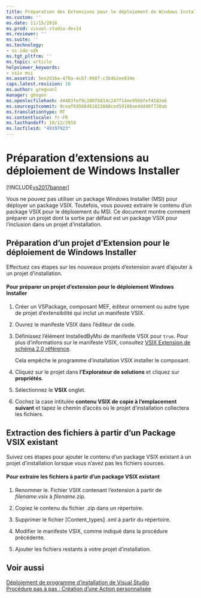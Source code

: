 ```yaml
---
title: Préparation des Extensions pour le déploiement de Windows Installer | Microsoft Docs
ms.custom: ''
ms.date: 11/15/2016
ms.prod: visual-studio-dev14
ms.reviewer: ''
ms.suite: ''
ms.technology:
- vs-ide-sdk
ms.tgt_pltfrm: ''
ms.topic: article
helpviewer_keywords:
- vsix msi
ms.assetid: 5ee2d1ba-478a-4cb7-898f-c3b4b2ee834e
caps.latest.revision: 16
ms.author: gregvanl
manager: ghogen
ms.openlocfilehash: d4483fef9c200f6814c247f14ee956bfef4582e6
ms.sourcegitcommit: 9ceaf69568d61023868ced59108ae4dd46f720ab
ms.translationtype: MT
ms.contentlocale: fr-FR
ms.lasthandoff: 10/12/2018
ms.locfileid: "49197923"
---
```

# <a name="preparing-extensions-for-windows-installer-deployment"></a>Préparation d’extensions au déploiement de Windows Installer
[!INCLUDE[vs2017banner](../includes/vs2017banner.md)]

Vous ne pouvez pas utiliser un package Windows Installer (MSI) pour déployer un package VSIX. Toutefois, vous pouvez extraire le contenu d’un package VSIX pour le déploiement du MSI. Ce document montre comment préparer un projet dont la sortie par défaut est un package VSIX pour l’inclusion dans un projet d’installation.  
  
## <a name="preparing-an-extension-project-for-windows-installer-deployment"></a>Préparation d’un projet d’Extension pour le déploiement de Windows Installer  
 Effectuez ces étapes sur les nouveaux projets d’extension avant d’ajouter à un projet d’installation.  
  
#### <a name="to-prepare-an-extension-project-for-windows-installer-deployment"></a>Pour préparer un projet d’extension pour le déploiement Windows Installer  
  
1.  Créer un VSPackage, composant MEF, éditeur ornement ou autre type de projet d’extensibilité qui inclut un manifeste VSIX.  
  
2.  Ouvrez le manifeste VSIX dans l’éditeur de code.  
  
3.  Définissez l’élément InstalledByMsi de manifeste VSIX pour `true`. Pour plus d’informations sur le manifeste VSIX, consultez [VSIX Extension de schéma 2.0 référence](../extensibility/vsix-extension-schema-2-0-reference.md).  
  
     Cela empêche le programme d’installation VSIX installer le composant.  
  
4.  Cliquez sur le projet dans **l’Explorateur de solutions** et cliquez sur **propriétés**.  
  
5.  Sélectionnez le **VSIX** onglet.  
  
6.  Cochez la case intitulée **contenu VSIX de copie à l’emplacement suivant** et tapez le chemin d’accès où le projet d’installation collectera les fichiers.  
  
## <a name="extracting-files-from-an-existing-vsix-package"></a>Extraction des fichiers à partir d’un Package VSIX existant  
 Suivez ces étapes pour ajouter le contenu d’un package VSIX existant à un projet d’installation lorsque vous n’avez pas les fichiers sources.  
  
#### <a name="to-extract-files-from-an-existing-vsix-package"></a>Pour extraire les fichiers à partir d’un package VSIX existant  
  
1.  Renommer le. Fichier VSIX contenant l’extension à partir de *filename*.vsix à *filename*.zip.  
  
2.  Copiez le contenu du fichier .zip dans un répertoire.  
  
3.  Supprimer le fichier [Content_types] .xml à partir du répertoire.  
  
4.  Modifier le manifeste VSIX, comme indiqué dans la procédure précédente.  
  
5.  Ajouter les fichiers restants à votre projet d’installation.  
  
## <a name="see-also"></a>Voir aussi  
 [Déploiement de programme d’installation de Visual Studio](http://msdn.microsoft.com/en-us/121be21b-b916-43e2-8f10-8b080516d2a0)   
 [Procédure pas à pas : Création d’une Action personnalisée](http://msdn.microsoft.com/en-us/4bd4b63a-2b91-431e-839c-5752443f0eaf)

